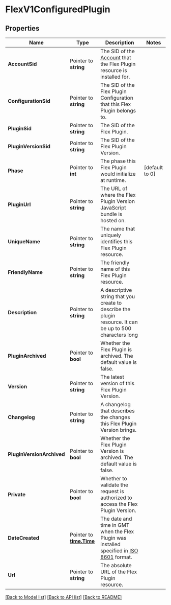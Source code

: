 # FlexV1ConfiguredPlugin

## Properties

Name | Type | Description | Notes
------------ | ------------- | ------------- | -------------
**AccountSid** | Pointer to **string** | The SID of the [Account](https://www.twilio.com/docs/iam/api/account) that the Flex Plugin resource is installed for. |
**ConfigurationSid** | Pointer to **string** | The SID of the Flex Plugin Configuration that this Flex Plugin belongs to. |
**PluginSid** | Pointer to **string** | The SID of the Flex Plugin. |
**PluginVersionSid** | Pointer to **string** | The SID of the Flex Plugin Version. |
**Phase** | Pointer to **int** | The phase this Flex Plugin would initialize at runtime. |[default to 0]
**PluginUrl** | Pointer to **string** | The URL of where the Flex Plugin Version JavaScript bundle is hosted on. |
**UniqueName** | Pointer to **string** | The name that uniquely identifies this Flex Plugin resource. |
**FriendlyName** | Pointer to **string** | The friendly name of this Flex Plugin resource. |
**Description** | Pointer to **string** | A descriptive string that you create to describe the plugin resource. It can be up to 500 characters long |
**PluginArchived** | Pointer to **bool** | Whether the Flex Plugin is archived. The default value is false. |
**Version** | Pointer to **string** | The latest version of this Flex Plugin Version. |
**Changelog** | Pointer to **string** | A changelog that describes the changes this Flex Plugin Version brings. |
**PluginVersionArchived** | Pointer to **bool** | Whether the Flex Plugin Version is archived. The default value is false. |
**Private** | Pointer to **bool** | Whether to validate the request is authorized to access the Flex Plugin Version. |
**DateCreated** | Pointer to [**time.Time**](time.Time.md) | The date and time in GMT when the Flex Plugin was installed specified in [ISO 8601](https://en.wikipedia.org/wiki/ISO_8601) format. |
**Url** | Pointer to **string** | The absolute URL of the Flex Plugin resource. |

[[Back to Model list]](../README.md#documentation-for-models) [[Back to API list]](../README.md#documentation-for-api-endpoints) [[Back to README]](../README.md)


